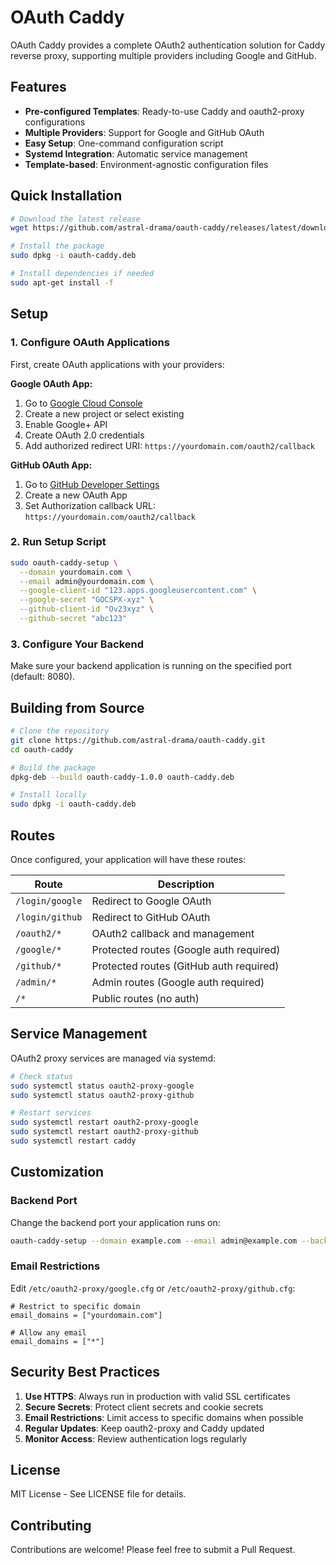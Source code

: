 # OAuth Caddy

OAuth Caddy provides a complete OAuth2 authentication solution for Caddy reverse proxy, supporting multiple providers including Google and GitHub.

## Features

- **Pre-configured Templates**: Ready-to-use Caddy and oauth2-proxy configurations
- **Multiple Providers**: Support for Google and GitHub OAuth
- **Easy Setup**: One-command configuration script
- **Systemd Integration**: Automatic service management
- **Template-based**: Environment-agnostic configuration files

## Quick Installation

```bash
# Download the latest release
wget https://github.com/astral-drama/oauth-caddy/releases/latest/download/oauth-caddy.deb

# Install the package
sudo dpkg -i oauth-caddy.deb

# Install dependencies if needed
sudo apt-get install -f
```

## Setup

### 1. Configure OAuth Applications

First, create OAuth applications with your providers:

**Google OAuth App:**
1. Go to [Google Cloud Console](https://console.developers.google.com/)
2. Create a new project or select existing
3. Enable Google+ API
4. Create OAuth 2.0 credentials
5. Add authorized redirect URI: `https://yourdomain.com/oauth2/callback`

**GitHub OAuth App:**
1. Go to [GitHub Developer Settings](https://github.com/settings/developers)
2. Create a new OAuth App
3. Set Authorization callback URL: `https://yourdomain.com/oauth2/callback`

### 2. Run Setup Script

```bash
sudo oauth-caddy-setup \
  --domain yourdomain.com \
  --email admin@yourdomain.com \
  --google-client-id "123.apps.googleusercontent.com" \
  --google-secret "GOCSPX-xyz" \
  --github-client-id "Ov23xyz" \
  --github-secret "abc123"
```

### 3. Configure Your Backend

Make sure your backend application is running on the specified port (default: 8080).

## Building from Source

```bash
# Clone the repository
git clone https://github.com/astral-drama/oauth-caddy.git
cd oauth-caddy

# Build the package
dpkg-deb --build oauth-caddy-1.0.0 oauth-caddy.deb

# Install locally
sudo dpkg -i oauth-caddy.deb
```

## Routes

Once configured, your application will have these routes:

| Route | Description |
|-------|-------------|
| `/login/google` | Redirect to Google OAuth |
| `/login/github` | Redirect to GitHub OAuth |
| `/oauth2/*` | OAuth2 callback and management |
| `/google/*` | Protected routes (Google auth required) |
| `/github/*` | Protected routes (GitHub auth required) |
| `/admin/*` | Admin routes (Google auth required) |
| `/*` | Public routes (no auth) |

## Service Management

OAuth2 proxy services are managed via systemd:

```bash
# Check status
sudo systemctl status oauth2-proxy-google
sudo systemctl status oauth2-proxy-github

# Restart services
sudo systemctl restart oauth2-proxy-google
sudo systemctl restart oauth2-proxy-github
sudo systemctl restart caddy
```

## Customization

### Backend Port

Change the backend port your application runs on:

```bash
oauth-caddy-setup --domain example.com --email admin@example.com --backend-port 3000
```

### Email Restrictions

Edit `/etc/oauth2-proxy/google.cfg` or `/etc/oauth2-proxy/github.cfg`:

```
# Restrict to specific domain
email_domains = ["yourdomain.com"]

# Allow any email
email_domains = ["*"]
```

## Security Best Practices

1. **Use HTTPS**: Always run in production with valid SSL certificates
2. **Secure Secrets**: Protect client secrets and cookie secrets
3. **Email Restrictions**: Limit access to specific domains when possible
4. **Regular Updates**: Keep oauth2-proxy and Caddy updated
5. **Monitor Access**: Review authentication logs regularly

## License

MIT License - See LICENSE file for details.

## Contributing

Contributions are welcome! Please feel free to submit a Pull Request.